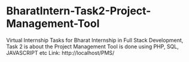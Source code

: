 # BharatIntern-Task2-Project-Management-Tool
Virtual Internship Tasks for Bharat Internship in Full Stack Development, Task 2 is about the Project Management Tool is done using PHP, SQL, JAVASCRIPT etc
Link: http://localhost/PMS/
